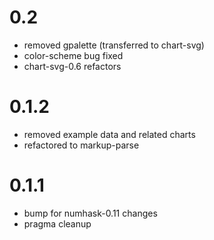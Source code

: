 0.2
===
- removed gpalette (transferred to chart-svg)
- color-scheme bug fixed
- chart-svg-0.6 refactors

0.1.2
===

- removed example data and related charts
- refactored to markup-parse

0.1.1
===

- bump for numhask-0.11 changes
- pragma cleanup
